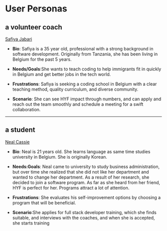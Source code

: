 # User Personas

## a volunteer coach

[Safiya Jabari](https://www.semrush.com/persona/edit/100a6230-25b8-408d-b1d3-3458d45d475e/)

- **Bio**: Safiya is a 35 year old, professional with a strong background in
  software development. Originally from Tanzania, she has been living in Belgium
  for the past 5 years.

- **Needs/Goals**:She wants to teach coding to help immigrants fit in quickly in
  Belgium and get better jobs in the tech world.
- **Frustrations**: Safiya is seeking a coding school in Belgium with a clear
  teaching method, quality curriculum, and diverse community.

- **Scenario**: She can see HYF impact through numbers, and can apply and reach
  out the team smoothly and schedule a meeting for a swift collaboration.

---

## a student

[Neal Cassie](https://www.semrush.com/persona/edit/25d5c964-0c95-4009-9274-507648cf507e/)

- **Bio**: Neal is 21 years old. She learns language as same time studies
  university in Belgium. She is originally Korean.

- **Needs:Goals**: Neal came to university to study business administration, but
  over time she realized that she did not like her department and wanted to
  change her department. As a result of her research, she decided to join a
  software program. As far as she heard from her friend, HYF is perfect for her.
  Programs attract a lot of attention.

- **Frustrations**: She evaluates his self-improvement options by choosing a
  program that will be beneficial.

- **Scenario**:She applies for full stack developer training, which she finds
  suitable, and interviews with the coaches, and when she is accepted, she
  starts training
